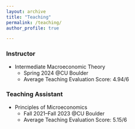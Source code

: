 ```yaml
---
layout: archive
title: "Teaching"
permalink: /teaching/
author_profile: true

---
```


### Instructor
* Intermediate Macroeconomic Theory
  * Spring 2024 @CU Boulder
  * Average Teaching Evaluation Score: 4.94/6

### Teaching Assistant
* Principles of Microeconomics
  * Fall 2021–Fall 2023 @CU Boulder
  * Average Teaching Evaluation Score: 5.15/6

